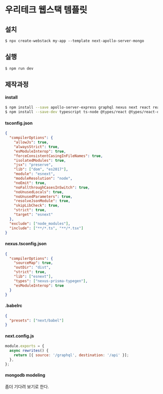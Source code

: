 # 우리테크 웹스택 템플릿

## 설치

```
$ npx create-webstack my-app --template next-apollo-server-mongo
```

## 실행

```
$ npm run dev
```

## 제작과정

#### install

```sh
$ npm install --save apollo-server-express graphql nexus next react react-dom graphql-scalars mongodb
$ npm install --save-dev typescript ts-node @types/react @types/react-dom @types/node @types/mongodb
```

#### tsconfig.json

```json
{
  "compilerOptions": {
    "allowJs": true,
    "alwaysStrict": true,
    "esModuleInterop": true,
    "forceConsistentCasingInFileNames": true,
    "isolatedModules": true,
    "jsx": "preserve",
    "lib": ["dom", "es2017"],
    "module": "esnext",
    "moduleResolution": "node",
    "noEmit": true,
    "noFallthroughCasesInSwitch": true,
    "noUnusedLocals": true,
    "noUnusedParameters": true,
    "resolveJsonModule": true,
    "skipLibCheck": true,
    "strict": true,
    "target": "esnext"
  },
  "exclude": ["node_modules"],
  "include": ["**/*.ts", "**/*.tsx"]
}
```

#### nexus.tsconfig.json

```json
{
  "compilerOptions": {
    "sourceMap": true,
    "outDir": "dist",
    "strict": true,
    "lib": ["esnext"],
    "types": ["nexus-prisma-typegen"],
    "esModuleInterop": true
  }
}
```

#### .babelrc

```json
{
  "presets": ["next/babel"]
}
```

#### next.config.js

```js
module.exports = {
  async rewrites() {
    return [{ source: '/graphql', destination: '/api' }];
  },
};
```

#### mongodb modeling

좀더 기다려 보기로 한다.
